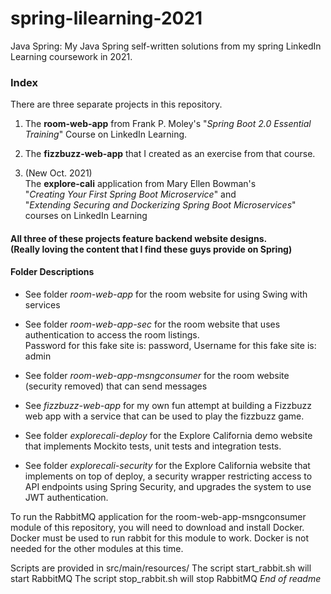 # spring-lilearning-2021
Java Spring: My Java Spring self-written solutions from my spring LinkedIn Learning coursework in 2021. 

### Index
There are three separate projects in this repository. 

1.  The **room-web-app** from Frank P. Moley's "*Spring Boot 2.0 Essential Training*" Course on LinkedIn Learning. 

2.  The **fizzbuzz-web-app** that I created as an exercise from that course. 

3.  (New Oct. 2021) <br> The **explore-cali** application from Mary Ellen Bowman's <br> "*Creating Your First Spring Boot Microservice*" and <br>"*Extending Securing and Dockerizing Spring Boot Microservices*" courses on LinkedIn Learning  

#### All three of these projects feature backend website designs. <br>(Really loving the content that I find these guys provide on Spring)

#### Folder Descriptions
- See folder *room-web-app* for the room website for using Swing with services

- See folder *room-web-app-sec*  for the room website that uses authentication to access the room listings.
<br>Password for this fake site is: password, Username for this fake site is: admin

- See folder *room-web-app-msngconsumer* for the room website (security removed) that can send messages

- See *fizzbuzz-web-app* for my own fun attempt at building a Fizzbuzz web app with a service that can be used to play the fizzbuzz game. 

- See folder *explorecali-deploy* for the Explore California demo website that implements Mockito tests, unit tests and integration tests. 

- See folder *explorecali-security* for the Explore California website that implements on top of deploy, a security wrapper restricting access to API 
endpoints using Spring Security, and upgrades the system to use JWT authentication.

To run the RabbitMQ application for the room-web-app-msngconsumer module of this repository, you will need to download and install Docker.
Docker must be used to run rabbit for this module to work. 
Docker is not needed for the other modules at this time. 

Scripts are provided in src/main/resources/
The script start_rabbit.sh will start RabbitMQ
The script stop_rabbit.sh will stop RabbitMQ
*End of readme*
